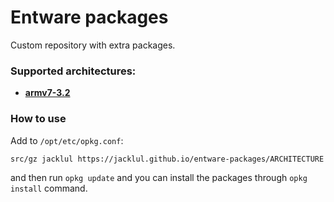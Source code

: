 # Entware packages

Custom repository with extra packages.

### Supported architectures:

- **[armv7-3.2](https://jacklul.github.io/entware-packages/armv7-3.2/Packages.html)**

### How to use

Add to `/opt/etc/opkg.conf`:

```bash
src/gz jacklul https://jacklul.github.io/entware-packages/ARCHITECTURE
```

and then run `opkg update` and you can install the packages through `opkg install` command.
